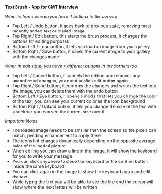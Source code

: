 **Text Brush - App for GMT Interview**

*When in home screen you have 4 buttons in the corners*
- Top Left / Undo button, it goes back to previous state, removing most recently added text or loaded image
- Top Right / Edit button, this starts the brush process, it changes the buttons for editing purposes
- Bottom Left / Load button, it lets you load an image from your gallery
- Bottom Right / Save button, it saves the current image to your gallery with the changes made

*When in edit state, you have 4 different buttons in the corners too*
- Top Left / Cancel button, it cancels the edition and removes any unconfirmed changes, you need to click edit button again
- Top Right / Send button, it confirms the changes and writes the text into the image, you can delete them with the undo button
- Bottom Left / Eye button, it opens a modal that lets you change the color of the text, you can see your current color as the icon background
- Bottom Right / Upload button, it lets you change the size of the text with a seekbar, you can see the current size over it

*Important Notes*
- The loaded image needs to be smaller then the screen so the pixels can match, pending enhancement to apply there
- The icons tint changes dynamically depending on the opposite average color of the loaded picture
- When editing you can draw a line in the image, it will show the keyboard for you to write your message
- You can click anywhere to close the keyboard or the confirm button inside the same keyboard
- You can click again in the image to show the keyboard again and edit the text
- While typing the text you will be able to see the line and the cursor will show where the next letters will be written
